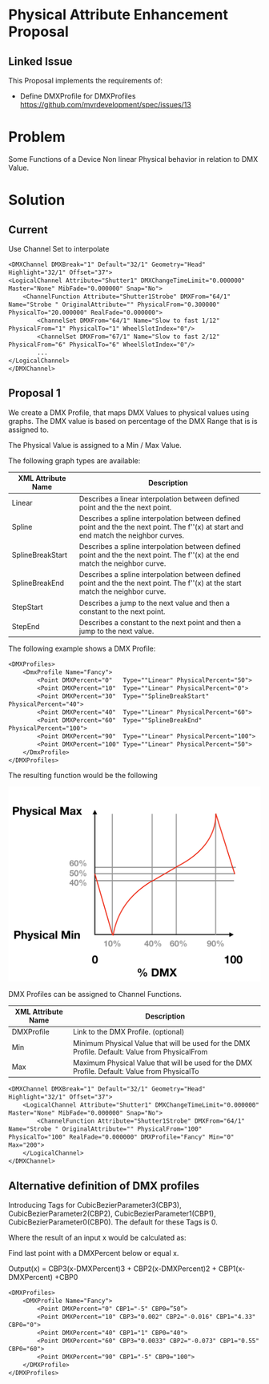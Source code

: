 # Physical Attribute Enhancement Proposal

## Linked Issue

This Proposal implements the requirements of:

- Define DMXProfile for DMXProfiles https://github.com/mvrdevelopment/spec/issues/13

# Problem

Some Functions of a Device Non linear Physical behavior in relation to DMX Value.

# Solution

## Current

Use Channel Set to interpolate

```
<DMXChannel DMXBreak="1" Default="32/1" Geometry="Head" Highlight="32/1" Offset="37">
<LogicalChannel Attribute="Shutter1" DMXChangeTimeLimit="0.000000" Master="None" MibFade="0.000000" Snap="No">
    <ChannelFunction Attribute="Shutter1Strobe" DMXFrom="64/1" Name="Strobe " OriginalAttribute="" PhysicalFrom="0.300000" PhysicalTo="20.000000" RealFade="0.000000">
        <ChannelSet DMXFrom="64/1" Name="Slow to fast 1/12" PhysicalFrom="1" PhysicalTo="1" WheelSlotIndex="0"/>
        <ChannelSet DMXFrom="67/1" Name="Slow to fast 2/12" PhysicalFrom="6" PhysicalTo="6" WheelSlotIndex="0"/>
        ...
</LogicalChannel>
</DMXChannel>
```


## Proposal 1

We create a DMX Profile, that maps DMX Values to physical values using graphs. The DMX value is based on percentage of the DMX Range that is is assigned to.

The Physical Value is assigned to a Min / Max Value.

The following graph types are available:

| XML Attribute Name | Description                                                                                                                         |                                                                                                                                  
| ------------------ | -------------------------------------------------------------------------------------------------------------------------------------------- | 
| Linear             | Describes a linear interpolation between defined point and the the next point.                                                               |     
| Spline             | Describes a spline interpolation between defined point and the the next point. The f''(x) at start and end match the neighbor curves.        |         
| SplineBreakStart   | Describes a spline interpolation between defined point and the the next point. The f''(x) at the end match the neighbor curve.               |         
| SplineBreakEnd     | Describes a spline interpolation between defined point and the the next point. The f''(x) at the start match the neighbor curve.             | 
| StepStart          | Describes a jump to the next value and then a constant to the next point.                                                                    |         
| StepEnd            | Describes a constant to the next point and then a jump to the next value.                                                                    |         


The following example shows a DMX Profile:

```
<DMXProfiles>
    <DmxProfile Name="Fancy">
        <Point DMXPercent="0"   Type=""Linear" PhysicalPercent="50">
        <Point DMXPercent="10"  Type=""Linear" PhysicalPercent="0">
        <Point DMXPercent="30"  Type=""SplineBreakStart" PhysicalPercent="40">
        <Point DMXPercent="40"  Type=""Linear" PhysicalPercent="60">
        <Point DMXPercent="60"  Type=""SplineBreakEnd" PhysicalPercent="100">
        <Point DMXPercent="90"  Type=""Linear" PhysicalPercent="100">
        <Point DMXPercent="100" Type=""Linear" PhysicalPercent="50">
    </DmxProfile>
</DMXProfiles>
```

The resulting function would be the following

![Timing](graph.png)

DMX Profiles can be assigned to Channel Functions.

| XML Attribute Name | Description                                                                                       |                                                                                                                                  
| ------------------ | ------------------------------------------------------------------------------------------------- | 
| DMXProfile         | Link to the DMX Profile. (optional)                                                               |  
| Min                | Minimum Physical Value that will be used for the DMX Profile. Default: Value from PhysicalFrom    |  
| Max                | Maximum Physical Value that will be used for the DMX Profile. Default: Value from PhysicalTo      |  

```
<DMXChannel DMXBreak="1" Default="32/1" Geometry="Head" Highlight="32/1" Offset="37">
    <LogicalChannel Attribute="Shutter1" DMXChangeTimeLimit="0.000000" Master="None" MibFade="0.000000" Snap="No">
        <ChannelFunction Attribute="Shutter1Strobe" DMXFrom="64/1" Name="Strobe " OriginalAttribute="" PhysicalFrom="100" PhysicalTo="100" RealFade="0.000000" DMXProfile="Fancy" Min="0" Max="200">
    </LogicalChannel>
</DMXChannel>
```

## Alternative definition of DMX profiles

Introducing Tags for CubicBezierParameter3(CBP3), CubicBezierParameter2(CBP2), CubicBezierParameter1(CBP1), CubicBezierParameter0(CBP0). The default for these Tags is 0. 

Where the result of an input x would be calculated as: 

Find last point with a DMXPercent below or equal x. 

Output(x) = CBP3(x-DMXPercent)3 + CBP2(x-DMXPercent)2 + CBP1(x-DMXPercent) +CBP0

```
<DMXProfiles>
    <DMXProfile Name="Fancy">
        <Point DMXPercent="0" CBP1="-5" CBP0=”50”>
        <Point DMXPercent="10" CBP3="0.002" CBP2="-0.016" CBP1="4.33" CBP0="0">
        <Point DMXPercent="40" CBP1="1" CBP0="40">
        <Point DMXPercent="60" CBP3="0.0033" CBP2="-0.073" CBP1="0.55" CBP0="60">
        <Point DMXPercent="90" CBP1="-5" CBP0="100">
    </DMXProfile>
</DMXProfiles>
```

